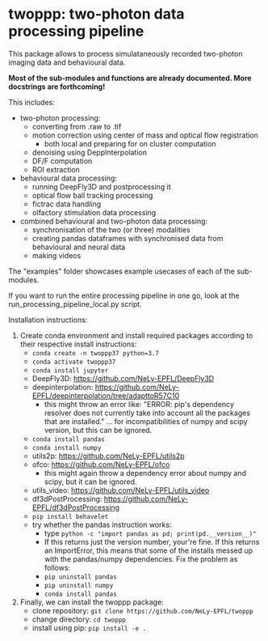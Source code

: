 # twoppp: **two-p**hoton data **p**rocessing **p**ipeline

This package allows to process simulataneously recorded two-photon imaging data and behavioural data.

**Most of the sub-modules and functions are already documented. More docstrings are forthcoming!**

This includes:
* two-photon processing:
    * converting from .raw to .tif
    * motion correction using center of mass and optical flow registration
        * both local and preparing for on cluster computation
    * denoising using DeppInterpolation
    * DF/F computation
    * ROI extraction
* behavioural data processing:
    * running DeepFly3D and postprocessing it
    * optical flow ball tracking processing
    * fictrac data handling
    * olfactory stimulation data processing
* combined behavioural and two-photon data processing:
    * synchronisation of the two (or three) modalities
    * creating pandas dataframes with synchronised data from behavioural and neural data
    * making videos

The "examples" folder showcases example usecases of each of the sub-modules.

If you want to run the entire processing pipeline in one go, look at the run_processing_pipeline_local.py script.

Installation instructions:
1. Create conda environment and install required packages according to their respective install instructions:
    - ```conda create -n twoppp37 python=3.7```
    - ```conda activate twoppp37```
    - ```conda install jupyter```
    - DeepFly3D: https://github.com/NeLy-EPFL/DeepFly3D
    - deepinterpolation: https://github.com/NeLy-EPFL/deepinterpolation/tree/adapttoR57C10
        - this might throw an error like: "ERROR: pip's dependency resolver does not currently take into account all the packages that are installed." ... for incompatibilities of numpy and scipy version, but this can be ignored.
    - ```conda install pandas```
    - ```conda install numpy```
    - utils2p: https://github.com/NeLy-EPFL/utils2p
    - ofco: https://github.com/NeLy-EPFL/ofco
        - this might again throw a dependency error about numpy and scipy, but it can be ignored.
    - utils_video: https://github.com/NeLy-EPFL/utils_video
    - df3dPostProcessing: https://github.com/NeLy-EPFL/df3dPostProcessing
    - ```pip install behavelet```
    - try whether the pandas instruction works:
        - type ```python -c "import pandas as pd; print(pd.__version__)"```
        - If this returns just the version number, your're fine. If this returns an ImportError, this means that some of the installs messed up with the pandas/numpy dependencies. Fix the problem as follows:
        - ```pip uninstall pandas```
        - ```pip uninstall numpy```
        - ```conda install pandas```
2. Finally, we can install the twoppp package:
    - clone repository: ```git clone https://github.com/NeLy-EPFL/twoppp```
    - change directory: ```cd twoppp```
    - install using pip: ```pip install -e .```
